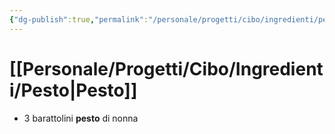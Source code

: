 ```yaml
---
{"dg-publish":true,"permalink":"/personale/progetti/cibo/ingredienti/pesto/"}
---
```


# [[Personale/Progetti/Cibo/Ingredienti/Pesto\|Pesto]]

- 3 barattolini **pesto** di nonna

